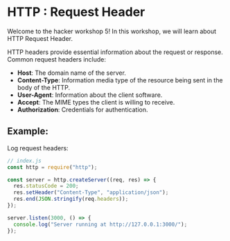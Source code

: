 # HTTP : Request Header

Welcome to the hacker workshop 5! In this workshop, we will learn about HTTP Request Header.

HTTP headers provide essential information about the request or response. Common request headers include:

- **Host**: The domain name of the server.
- **Content-Type**: Information media type of the resource being sent in the body of the HTTP.
- **User-Agent**: Information about the client software.
- **Accept**: The MIME types the client is willing to receive.
- **Authorization**: Credentials for authentication.

## Example:

Log request headers:

```js
// index.js
const http = require("http");

const server = http.createServer((req, res) => {
  res.statusCode = 200;
  res.setHeader("Content-Type", "application/json");
  res.end(JSON.stringify(req.headers));
});

server.listen(3000, () => {
  console.log("Server running at http://127.0.0.1:3000/");
});
```
